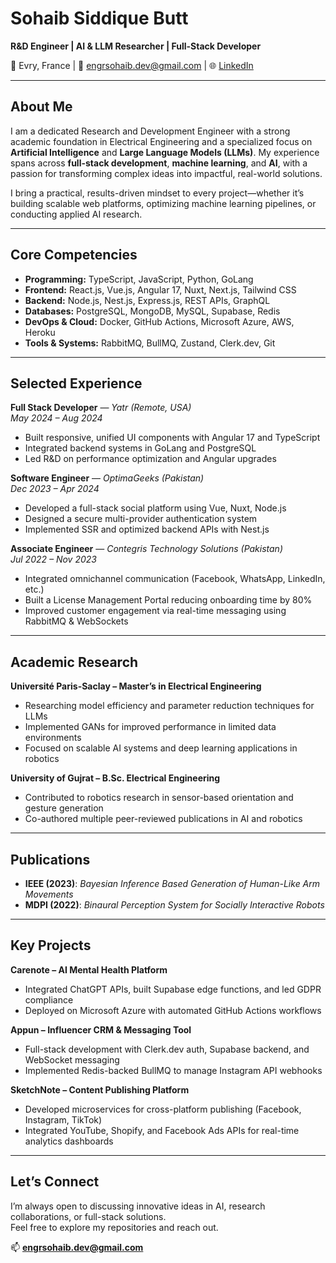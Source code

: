 # Sohaib Siddique Butt

**R&D Engineer | AI & LLM Researcher | Full-Stack Developer**


📍 Evry, France | 📧 engrsohaib.dev@gmail.com | 🌐 [LinkedIn](https://linkedin.com/in/sohaibdev)

---

## About Me

I am a dedicated Research and Development Engineer with a strong academic foundation in Electrical Engineering and a specialized focus on **Artificial Intelligence** and **Large Language Models (LLMs)**. My experience spans across **full-stack development**, **machine learning**, and **AI**, with a passion for transforming complex ideas into impactful, real-world solutions.

I bring a practical, results-driven mindset to every project—whether it’s building scalable web platforms, optimizing machine learning pipelines, or conducting applied AI research.

---

## Core Competencies

- **Programming:** TypeScript, JavaScript, Python, GoLang  
- **Frontend:** React.js, Vue.js, Angular 17, Nuxt, Next.js, Tailwind CSS  
- **Backend:** Node.js, Nest.js, Express.js, REST APIs, GraphQL  
- **Databases:** PostgreSQL, MongoDB, MySQL, Supabase, Redis  
- **DevOps & Cloud:** Docker, GitHub Actions, Microsoft Azure, AWS, Heroku  
- **Tools & Systems:** RabbitMQ, BullMQ, Zustand, Clerk.dev, Git  

---

## Selected Experience

**Full Stack Developer** — *Yatr (Remote, USA)*  
*May 2024 – Aug 2024*  
- Built responsive, unified UI components with Angular 17 and TypeScript  
- Integrated backend systems in GoLang and PostgreSQL  
- Led R&D on performance optimization and Angular upgrades  

**Software Engineer** — *OptimaGeeks (Pakistan)*  
*Dec 2023 – Apr 2024*  
- Developed a full-stack social platform using Vue, Nuxt, Node.js  
- Designed a secure multi-provider authentication system  
- Implemented SSR and optimized backend APIs with Nest.js  

**Associate Engineer** — *Contegris Technology Solutions (Pakistan)*  
*Jul 2022 – Nov 2023*  
- Integrated omnichannel communication (Facebook, WhatsApp, LinkedIn, etc.)  
- Built a License Management Portal reducing onboarding time by 80%  
- Improved customer engagement via real-time messaging using RabbitMQ & WebSockets  

---

## Academic Research

**Université Paris-Saclay – Master’s in Electrical Engineering**  
- Researching model efficiency and parameter reduction techniques for LLMs  
- Implemented GANs for improved performance in limited data environments  
- Focused on scalable AI systems and deep learning applications in robotics  

**University of Gujrat – B.Sc. Electrical Engineering**  
- Contributed to robotics research in sensor-based orientation and gesture generation  
- Co-authored multiple peer-reviewed publications in AI and robotics

---

## Publications

- **IEEE (2023)**: *Bayesian Inference Based Generation of Human-Like Arm Movements*  
- **MDPI (2022)**: *Binaural Perception System for Socially Interactive Robots*  

---

## Key Projects

**Carenote – AI Mental Health Platform**  
- Integrated ChatGPT APIs, built Supabase edge functions, and led GDPR compliance  
- Deployed on Microsoft Azure with automated GitHub Actions workflows  

**Appun – Influencer CRM & Messaging Tool**  
- Full-stack development with Clerk.dev auth, Supabase backend, and WebSocket messaging  
- Implemented Redis-backed BullMQ to manage Instagram API webhooks  

**SketchNote – Content Publishing Platform**  
- Developed microservices for cross-platform publishing (Facebook, Instagram, TikTok)  
- Integrated YouTube, Shopify, and Facebook Ads APIs for real-time analytics dashboards  

---

## Let’s Connect

I’m always open to discussing innovative ideas in AI, research collaborations, or full-stack solutions.  
Feel free to explore my repositories and reach out.

📫 **engrsohaib.dev@gmail.com**

